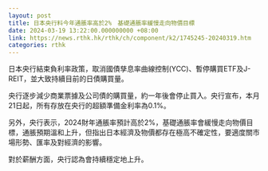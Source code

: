 ```yaml
---
layout: post
title: 日本央行料今年通脹率高於2%　基礎通脹率緩慢走向物價目標
date: 2024-03-19 13:22:00.000000000 +08:00
link: https://news.rthk.hk/rthk/ch/component/k2/1745245-20240319.htm
categories: rthk
---
```


日本央行結束負利率政策，取消國債孳息率曲線控制(YCC)、暫停購買ETF及J-REIT，並大致持續目前的日債購買量。

央行逐步減少商業票據及公司債的購買量，約一年後會停止買入。央行宣布，本月21日起，所有存放在央行的超額準備金利率為0.1%。

另外，央行表示，2024財年通脹率預計高於2%，基礎通脹率會緩慢走向物價目標，通脹預期溫和上升，但指出日本經濟及物價都存在極高不確定性，要適度關市場形勢、匯率及對經濟的影響。

對於薪酬方面，央行認為會持續穩定地上升。
